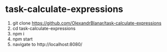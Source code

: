 # task-calculate-expressions

1. git clone https://github.com/OlexandrBlanar/task-calculate-expressions
2. cd task-calculate-expressions
3. npm i
4. npm start
5. navigate to http://localhost:8080/
